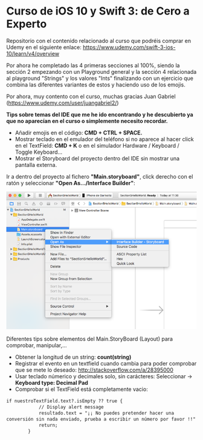 # Curso de iOS 10 y Swift 3: de Cero a Experto

Repositorio con el contenido relacionado al curso que podréis comprar en Udemy en el siguiente enlace: https://www.udemy.com/swift-3-ios-10/learn/v4/overview

Por ahora he completado las 4 primeras secciones al 100%, siendo la sección 2 empezando con un Playground general y la sección 4 relacionada al playground "Strings" y los valores "Ints" finalizando con un ejercicio que combina las diferentes variantes de estos y haciendo uso de los emojis.

Por ahora, muy contento con el curso, muchas gracias Juan Gabriel (https://www.udemy.com/user/juangabriel2/)

**Tips sobre temas del IDE que me he ido encontrando y he descubierto ya que no aparecían en el curso o simplemente necesito recordar.**

* Añadir emojis en el código: **CMD + CTRL + SPACE.**
* Mostrar teclado en el emulador del teléfono si no aparece al hacer click en el TextField: **CMD + K** o en el simulador Hardware / Keyboard / Toggle Keyboard...
* Mostrar el Storyboard del proyecto dentro del IDE sin mostrar una pantalla externa.

Ir a dentro del proyecto al fichero **"Main.storyboard"**, click derecho con el ratón y seleccionar **"Open As.../Interface Builder"**:

![Main.StoryBoard](https://github.com/mugan86/ios10-swift3-beginner-to-expert-course/blob/master/Screens/1.png?raw=true)

Diferentes tips sobre elementos del Main.StoryBoard (Layout) para comprobar, manipular,...

* Obtener la longitud de un string: **count(string)**
* Registrar el evento en un textfield cuando cambia para poder comprobar que se mete lo deseado: http://stackoverflow.com/a/28395000
* Usar teclado númerico y decimales solo, sin carácteres: Seleccionar -> **Keyboard type: Decimal Pad**
* Comprobar si el TextField está completamente vacio: 
```
if nuestroTextField.text?.isEmpty ?? true {
            // Display alert message
            resultado.text = "¡¡ No puedes pretender hacer una conversión sin nada enviado, prueba a escribir un número por favor !!"
            return;
        }
```
